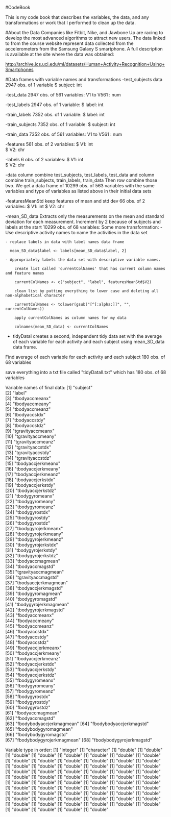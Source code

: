 #CodeBook

This is my code book that describes the variables, the data, 
and any transformations or work that I performed to clean up the data.

#About the Data
Companies like Fitbit, Nike, and Jawbone Up are racing to develop the most advanced algorithms to attract new users. The data linked to from the course website represent data collected from the accelerometers from the Samsung Galaxy S smartphone. A full description is available at the site where the data was obtained:

http://archive.ics.uci.edu/ml/datasets/Human+Activity+Recognition+Using+Smartphones

#Data frames with variable names and transformations
-test_subjects data
2947 obs. of  1 variable
$ subject: int

-test_data 
2947 obs. of  561 variables:
 V1 to V561 : num
 
-test_labels
2947 obs. of  1 variable:
 $ label: int
 
-train_labels
7352 obs. of  1 variable:
 $ label: int
 
-train_subjects
7352 obs. of  1 variable:
 $ subject: int
 
-train_data
7352 obs. of  561 variables:
 V1 to V561 : num
 
-features
561 obs. of  2 variables:
 $ V1: int  
 $ V2: chr  

-labels
6 obs. of  2 variables:
 $ V1: int  
 $ V2: chr
 
 -data
 column combine test_subjects, test_labels, test_data and
 column combine train_subjects, train_labels, train_data
 Then row combine those two.
 We get a data frame of 10299 obs. of  563 variables with the 
 same variables and type of variables as listed above in their initial data sets
 
 -featuresMeanStd
 keep features of mean and std dev
 66 obs. of  2 variables:
 $ V1: int 
 $ V2: chr
 
 -mean_SD_data
 Extracts only the measurements on the mean and standard deviation for each measurement.
 Increment by 2 because of subjects and labels at the start
 10299 obs. of  68 variables:
 Some more transformation:
 	- Use descriptive activity names to name the activities in the data set
 	
 	- replace labels in data with label names data frame
  	
  	  mean_SD_data$label <- labels[mean_SD_data$label, 2]
 	
 	- Appropriately labels the data set with descriptive variable names.

		create list called 'currentColNames' that has current column names and feature names
	
		currentColNames <- c("subject", "label", featuresMeanStd$V2)

		clean list by putting everything to lower case and deleting all non-alphabetical character
	
		currentColNames <- tolower(gsub("[^[:alpha:]]", "", currentColNames))

		apply currentColNames as column names for my data
		
		colnames(mean_SD_data) <- currentColNames

- tidyDataI
 creates a second, independent tidy data set with the average of each variable for each activity
 and each subject using mean_SD_data data frame.

 Find average of each variable for each activity and each subject
 180 obs. of  68 variables
 
 save everything into a txt file called "tidyDataII.txt"
 which has 180 obs. of  68 variables
 
 Variable names of final data:
 [1] "subject"                 
 [2] "label"                   
 [3] "tbodyaccmeanx"           
 [4] "tbodyaccmeany"           
 [5] "tbodyaccmeanz"           
 [6] "tbodyaccstdx"            
 [7] "tbodyaccstdy"            
 [8] "tbodyaccstdz"            
 [9] "tgravityaccmeanx"        
[10] "tgravityaccmeany"        
[11] "tgravityaccmeanz"        
[12] "tgravityaccstdx"         
[13] "tgravityaccstdy"         
[14] "tgravityaccstdz"         
[15] "tbodyaccjerkmeanx"       
[16] "tbodyaccjerkmeany"       
[17] "tbodyaccjerkmeanz"       
[18] "tbodyaccjerkstdx"        
[19] "tbodyaccjerkstdy"        
[20] "tbodyaccjerkstdz"        
[21] "tbodygyromeanx"          
[22] "tbodygyromeany"          
[23] "tbodygyromeanz"          
[24] "tbodygyrostdx"           
[25] "tbodygyrostdy"           
[26] "tbodygyrostdz"           
[27] "tbodygyrojerkmeanx"      
[28] "tbodygyrojerkmeany"      
[29] "tbodygyrojerkmeanz"      
[30] "tbodygyrojerkstdx"       
[31] "tbodygyrojerkstdy"       
[32] "tbodygyrojerkstdz"       
[33] "tbodyaccmagmean"         
[34] "tbodyaccmagstd"          
[35] "tgravityaccmagmean"      
[36] "tgravityaccmagstd"       
[37] "tbodyaccjerkmagmean"     
[38] "tbodyaccjerkmagstd"      
[39] "tbodygyromagmean"        
[40] "tbodygyromagstd"         
[41] "tbodygyrojerkmagmean"    
[42] "tbodygyrojerkmagstd"     
[43] "fbodyaccmeanx"           
[44] "fbodyaccmeany"           
[45] "fbodyaccmeanz"           
[46] "fbodyaccstdx"            
[47] "fbodyaccstdy"            
[48] "fbodyaccstdz"            
[49] "fbodyaccjerkmeanx"       
[50] "fbodyaccjerkmeany"       
[51] "fbodyaccjerkmeanz"       
[52] "fbodyaccjerkstdx"        
[53] "fbodyaccjerkstdy"        
[54] "fbodyaccjerkstdz"        
[55] "fbodygyromeanx"          
[56] "fbodygyromeany"          
[57] "fbodygyromeanz"          
[58] "fbodygyrostdx"           
[59] "fbodygyrostdy"           
[60] "fbodygyrostdz"           
[61] "fbodyaccmagmean"         
[62] "fbodyaccmagstd"          
[63] "fbodybodyaccjerkmagmean" 
[64] "fbodybodyaccjerkmagstd"  
[65] "fbodybodygyromagmean"    
[66] "fbodybodygyromagstd"     
[67] "fbodybodygyrojerkmagmean"
[68] "fbodybodygyrojerkmagstd" 

Variable type in order:
[1] "integer"
[1] "character"
[1] "double"
[1] "double"
[1] "double"
[1] "double"
[1] "double"
[1] "double"
[1] "double"
[1] "double"
[1] "double"
[1] "double"
[1] "double"
[1] "double"
[1] "double"
[1] "double"
[1] "double"
[1] "double"
[1] "double"
[1] "double"
[1] "double"
[1] "double"
[1] "double"
[1] "double"
[1] "double"
[1] "double"
[1] "double"
[1] "double"
[1] "double"
[1] "double"
[1] "double"
[1] "double"
[1] "double"
[1] "double"
[1] "double"
[1] "double"
[1] "double"
[1] "double"
[1] "double"
[1] "double"
[1] "double"
[1] "double"
[1] "double"
[1] "double"
[1] "double"
[1] "double"
[1] "double"
[1] "double"
[1] "double"
[1] "double"
[1] "double"
[1] "double"
[1] "double"
[1] "double"
[1] "double"
[1] "double"
[1] "double"
[1] "double"
[1] "double"
[1] "double"
[1] "double"
[1] "double"
[1] "double"
[1] "double"
[1] "double"
[1] "double"
[1] "double"
[1] "double"
